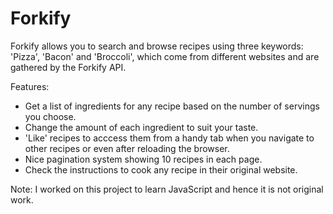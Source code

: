# Forkify

Forkify allows you to search and browse recipes using three keywords: 'Pizza', 'Bacon' and 'Broccoli', which come from different websites and are gathered by the Forkify API.

Features:

- Get a list of ingredients for any recipe based on the number of servings you choose.
- Change the amount of each ingredient to suit your taste.
- 'Like' recipes to acccess them from a handy tab when you navigate to other recipes or even after reloading the browser.
- Nice pagination system showing 10 recipes in each page.
- Check the instructions to cook any recipe in their original website.

Note:  I worked on this project to learn JavaScript and hence it is not original work.
